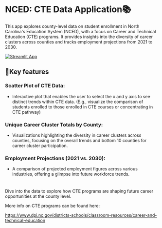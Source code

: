 # NCED: CTE Data Application📚
This app explores county-level data on student enrollment in North Carolina's Education System (NCED), with a focus on Career and Technical Education (CTE) programs. It provides insights into the diversity of career clusters across counties and tracks employment projections from 2021 to 2030.

[![Streamlit App](https://static.streamlit.io/badges/streamlit_badge_black_white.svg)](http://localhost:8502/)

## 🎯Key features

### Scatter Plot of CTE Data:
 - Interactive plot that enables the user to select the x and y axis to see distinct trends within CTE data. (E.g., visualize the comparison of students enrolled to those enrolled in CTE courses or concentrating in CTE pathway)
### Unique Career Cluster Totals by County:
 - Visualizations highlighting the diversity in career clusters across counties, focusing on the overall trends and bottom 10 counties for career cluster participation.
### Employment Projections (2021 vs. 2030):
 - A comparison of projected employment figures across various industries, offering a glimpse into future workforce trends.
# 

Dive into the data to explore how CTE programs are shaping future career opportunities at the county level.

More info on CTE programs can be found here:

https://www.dpi.nc.gov/districts-schools/classroom-resources/career-and-technical-education

